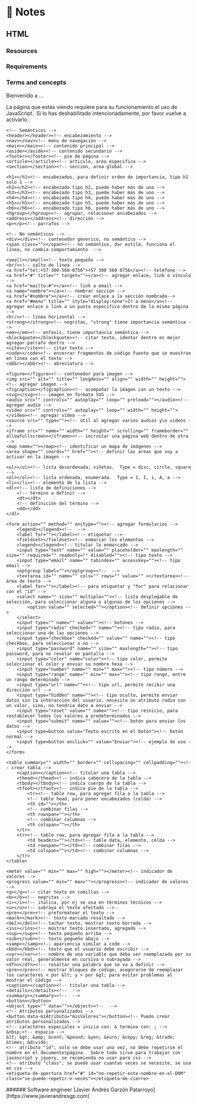 # :memo: Notes
## HTML
### Resources
### Requirements
### Terms and concepts
<!-- comentarios HTML -->
<!-- DOM es todo el documento -->
<!DOCTYPE html><!-- declaración estandar HTML5 -->
<!DOCTYPE HTML><!-- declaración estandar HTML5 -->
<html lang="es"><!-- indicarle al navegador el idioma del sitio -->
<html lang="es-co"><!-- mejores resultados a nivel local -->
<head><!-- lo incluido en "head" es información que leen los navegadores y los buscadores -->
	<meta charset="utf-8"><!-- indicar codificación, para que los acentos y caracteres especiales sean bien interpretados -->
	<meta name="viewport" content="width=device-width, user-scalable=no, initial-scale=1.0, maximum-scale=1.0, minimum-scale=1.0"><!-- permite que el sitio sea adaptable, multidispositivos -->
	<meta http-equiv="X-UA-Compatible" content="IE=edge"><!-- compatibilidad iexplorer -->
	<meta name="robots" content=""><!-- permisos al robot de busqueda.  Ej content = index, follow, noindex, nofollow -->
	<meta name="copyright" content=""><!-- copyright del sitio -->
	<meta name="owner" content=""><!-- propietario del sitio -->
	<meta name="author" content=""><!-- autor del contenido de la página -->
	<meta name="web_author" content=""><!-- developer del sitio -->
	<meta name="description" content=""><!-- descripción del sitio, hasta 170 caracteres-->
	<meta name="keywords" content=""><!-- palabras clave, recomendado 10 palabras -->
	<meta http-equiv="refresh" content=""><!-- programar un refresco o redireccionamiento de la página -->
	<meta name="google-site-verification" content=""><!-- código de verificación del sitio suministrado por google -->
	<title>html</title><!-- título de la pestaña de la página -->
	<link rel="shortcut icon" type="image/x-icon" href="favicon.ico"><!-- agregar icono "favicon" -->
	<link rel="icon" href=""><!-- otra forma de agregar icono "favicon" -->
	<link rel="stylesheet" type="text/css" media="" href=""><!-- enlazar hoja de estilos css -->
	<style type="text/css"></style><!-- agregar estilos css dentro del mismo DOM -->
	<script type=""></script><!-- agregar código javascript, puede ir en "head" o en "body" -->
	<script type="text/javascript"></script><!-- agregar código javascript, puede ir en "head" o en "body" -->
	<script language="javascript" type="text/javascript" src=""></script><!-- Llamar librerías externas -->
	<script src="http://ajax.aspnetcdn.com/ajax/jQuery/jquery-1.11.0.min.js"></script><!-- Llamar librerías externas como por ejemplo JQuery -->
	<noscript>
		<p>Bienvenido a ...</p>
		<p>La página que estás viendo requiere para su funcionamiento el uso de JavaScript.&nbsp; Si lo has deshabilitado intencionadamente, por favor vuelve a activarlo.</p>
	</noscript><!-- para mostrar mensaje si no tiene habilitado javascript -->
</head>

<body><!-- lo incluido en "body" es lo que visualiza el usuario en el navegador -->

	<!-- Semánticos -->
	<header></header><!-- encabezamiento -->
	<nav></nav><!-- menu de navegación -->
	<main></main><!-- contenido principal -->
	<aside></aside><!-- contenido secundario -->
	<footer></footer><!-- pie de página -->
	<article></article><!-- articulo, area especifica -->
	<section></section><!-- sección, area global -->

	<h1></h1><!-- encabezados, para definir orden de importancia, tipo h1 solo 1 -->
	<h2></h2><!-- encabezado tipo h2, puede haber más de uno -->
	<h3></h3><!-- encabezado tipo h3, puede haber más de uno -->
	<h4></h4><!-- encabezado tipo h4, puede haber más de uno -->
	<h5></h5><!-- encabezado tipo h5, puede haber más de uno -->
	<h6></h6><!-- encabezado tipo h6, puede haber más de uno -->
	<hgroup></hgroup><!-- agrupar, relacionar encabezados -->
	<address></address><!-- dirección -->
	<p></p><!-- parrafos -->

	<!-- No semánticos -->
	<div></div><!-- contenedor generico, no semántico -->
	<span class=""></span><!-- no semántico, dar estilo, funciona el línea, no cambia comportamiento  -->

	<small></small><!-- texto pequeño -->
	<br/><!-- salto de línea -->
	<a href="tel:+57-300-560-0756">+57 300 560 0756</a><!-- teléfono -->
	<a href="#" title="" target=""></a><!-- agregar enlace, link o vínculo -->
	<a href="mailto:#"></a><!-- link a email -->
	<a name="nombre"></a><!-- nombrar sección -->
	<a href="#nombre"></a><!-- crear enlace a la sección nombrada-->
	<a href="#menu" title="" style="display:none">Ir a menú</a><!-- agregar enlace o link a un punto especifico dentro de la misma página -->
	<hr/><!-- línea horizontal -->
	<strong></strong><!-- negritas, "strong" tiene importancia semántica -->
	<em></em><!-- enfasis, tiene importancia semántica -->
	<blockquote></blockquote><!-- citar texto, identar dentro es mejor agregar parrafo dentro -->
	<cite></cite><!-- citar texto -->
	<code></code><!-- encerrar fragmentos de código fuente que se muestran en línea con el texto -->
	<abbr></abbr><!-- abreviatura -->

	<figure></figure><!-- contenedor para imagen -->
	<img src="" alt="" title="" longdesc="" align="" width="" height=""><!-- agregar imagen -->
	<figcaption></figcaption><!-- acompañar la imagen con un texto -->
	<svg></svg><!-- imagen en formato SVG -->
	<audio src="" controls="" autoplay="" loop="" preload=""></audio><!-- agregar audio -->
	<video src="" controls="" autoplay="" loop="" width="" height=""></video><!-- agregar vídeo -->
	<source src="" type=""><!-- útil al agregar varios audios y\o videos -->
	<iframe src="" name="" width="" height="" scrolling="" frameborder="" allowfullscreen></iframe><!-- incrustar una página web dentro de otra -->
	<map name=""></map><!-- identificar un mapa de imágenes -->
	<area shape="" coords="" href=""><!-- definir las areas que voy a activar en la imagen -->

	<ul></ul><!-- lista desordenada, viñetas.  Type = disc, circle, square -->
	<ol></ol><!-- lista ordenada, enumerada.  Type = 1, I, i, A, a -->
	<li></li><!-- elemento de la lista -->
	<dl><!-- lista de definiciones -->
		<!-- término a definir -->
		<dt></dt>
		<!-- definición del término -->
		<dd></dd>
	</dl>

	<form action="" method="" enctype=""><!-- agregar formularios -->
		<legend></legend><!--  -->
		<label for=""></label><!-- etiquetar -->
		<fieldset></fieldset><!-- enmarcar los elementos -->
		<legend></legend><!-- titular lo enmarcado -->
		<input type="text" name="" value="" placeholder="" maxlength="" size="" required="" readonly="" disabled=""><!-- tipo texto -->
		<input type="email" name="" tabindex="" accesskey=""><!-- tipo email -->
		<optgroup label=""></optgroup><!--  -->
		<textarea id="" name="" cols="" rows="" value="" ></textarea><!-- área de texto -->
		<label for=""></label><!-- para etiquetar y "for" para relacionar con el "id" -->
		<select name="" size="" multiple=""><!-- lista desplegable de selección, para seleccionar alguna o algunas de los opciones -->
			<option value="" selected=""></option><!-- definir opciones -->
		</select>
		<input type="" name="" value=""><!-- botones -->
		<input type="radio" checked="" name=""><!-- tipo radio, para seleccionar una de las opciones -->
		<input type="checkbox" checked="" value="" name=""><!-- tipo checkbox, para seleccionar o no -->
		<input type="password" name="" size="" maxlength=""><!-- tipo password, para no revelar en pantalla -->
		<input type="color" name="color"><!-- tipo color, permite seleccionar el color y enviar su nombre hexa -->
		<input type="number" name="" min="" max=""><!-- tipo número -->
		<input type="range" name="" min="" max=""><!-- tipo rango, entre un rango determinado -->
		<input type="url" name=""><!-- tipo url, permite recibir una dirección url -->
		<input type="hidden" name=""><!-- tipo oculto, permite enviar datos sin la interacción del usuario, necesita un atributo radio con un valor, sino, no tendria dato a enviar -->
		<input type="reset" value="" name=""><!-- tipo reinicio, para restablecer todos los valores a predeterminados -->
		<input type="submit" name="" value=""><!-- botón para enviar los datos -->
		<input type=button value="Texto escrito en el botón"><!-- botón normal -->
		<input type=button onclick="" value="Enviar"><!-- ejemplo de uso -->
	</form>

	<table summary="" width="" border="" cellspacing="" cellpadding=""><!-- crear tabla -->
		<caption></caption><!-- titular una tabla -->
		<thead></thead><!-- indica cabecera de la tabla -->
		<tbody></tbody><!-- indica cuerpo de la tabla -->
		<tfoot></tfoot><!-- indica pie de la tabla -->
			<tr><!-- table row, para agregar fila a la tabla -->
			<!-- table head, para poner encabezados (celda) -->
			<th id=""></th>
			<!-- combinar filas -->
			<th rowspan=""></th>
			<!-- combinar columnas -->
			<th colspan=""></th>
		</tr>
		<tr><!-- table row, para agregar fila a la tabla -->
			<td headers=""></td><!-- table data, elemento, celda -->
			<td rowspan=""></td><!-- combinar filas -->
			<td colspan=""></td><!-- combinar columnas -->
		</tr>
	</table>

	<meter value="" min="" max="" high=""></meter><!-- indicador de valores -->
	<progress value="" min="" max=""></progress><!-- indicador de valores -->
	<q></q><!-- citar texto en comillas -->
	<b></b><!-- negritas -->
	<i></i><!-- italica, por ej se usa en términos técnicos -->
	<u></u><!-- subraya el texto afectado -->
	<pre></pre><!-- preformatear el texto -->
	<mark></mark><!-- texto marcado resaltado -->
	<del></del><!-- tachar texto, mostrar texto borrado -->
	<ins></ins><!-- mostrar texto insertado, agregado -->
	<sup></sup><!-- texto pequeño arriba -->
	<sub></sub><!-- texto pequeño abajo -->
	<samp></samp><!-- apariencia similar a code -->
	<kbd></kbd><!-- texto que el usuario debe escribir -->
	<var></var><!-- nombre de una variable que deba ser reemplazada por su valor real, generalmente en cursiva o subrayada -->
	<dfn></dfn><!-- resaltar una palabra que se va a definir -->
	<pre></pre><!-- mostrar bloques de código, asegúrarse de reemplazar los caracteres < por &lt; y > por &gt; para evitar problemas al mostrar el código -->
	<caption></caption><!-- titular una tabla -->
	<details></details><!--  -->
	<summary></summary><!--  -->
	<button></button>
	<object type="" data=""></object><!--  -->
	<!-- Atributos personalizados -->
	<button data-miAtributo="misValores"></button><!-- Puedo crear atributos personalizados -->
	<!-- caracteres especiales = inicia con: & termina con: ; -->
	&nbsp;<!-- espacio -->
	&lt; &gt; &amp; &cent; &pound; &yen; &euro; &copy; &reg; &trade; &times; &divide;
	<!-- atributo "id", solo se debe usar una vez, no debe repetirse el nombre en el documento\página.  Sobre todo sirve para trabajar con javascript y jquery, se recomienda no usar para css -->
	<!-- atributo "class", se puede usar cuantas veces se necesite, se usa en css -->
	<etiqueta-de-apertura href="#" id="no-repetir-este-nombre-en-el-DOM" class="se-puede-repetir-n-veces"></etiqueta-de-cierre>
</body>
	<!-- OBSOLETAS -> Evitar TODAS las que dan estilos -> para estilos está CSS -->
	<center></center>
	<acronym></acronym>
	<tt></tt>
	<applet></applet>
</html>
###### Software engineer
[Javier Andrés Garzón Patarroyo](https://www.javierandresgp.com)
